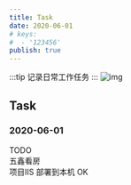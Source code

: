 ```yaml
---
title: Task
date: 2020-06-01
# keys:
#  - '123456' 
publish: true
---
```

:::tip
记录日常工作任务
:::
![img](https://dss1.baidu.com/70cFfyinKgQFm2e88IuM_a/forum/pic/item/adaf2edda3cc7cd9684f8ce83e01213fb80e91a5.jpg)

<!-- more -->

## Task
### 2020-06-01
TODO    
五鑫看房    
项目IIS 部署到本机     OK   
